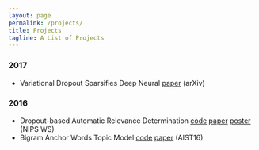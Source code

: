 ```yaml
---
layout: page
permalink: /projects/
title: Projects
tagline: A List of Projects
---
```


### 2017 
- Variational Dropout Sparsifies Deep Neural 
[paper](https://arxiv.org/abs/1701.05369) (arXiv)

### 2016 
- Dropout-based Automatic Relevance Determination
[code](https://github.com/DMolchanovSk/vd-ard-bdl16) 
[paper](http://bayesiandeeplearning.org/papers/BDL_18.pdf) 
[poster](https://ars-ashuha.ru/pdf/nips16_vdo/nips_poster.pdf) (NIPS WS)
- Bigram Anchor Words Topic Model
[code](https://github.com/ars-ashuha/bigram-anchor-words) 
[paper](https://github.com/ars-ashuha/bigram-anchor-words/blob/master/bigram-anchor-words.pdf) (AIST16)

